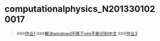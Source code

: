 # computationalphysics_N2013301020017
>###[作业1](https://stackedit.io/editor#)
>###[解决windows环境下vim不能识别中文](http://www.360doc.com/content/11/1112/00/68824_163694203.shtml)
>###[作业3](https://github.com/fxdhi/computationalphysics_N2013301020017/tree/master/exercise3)

